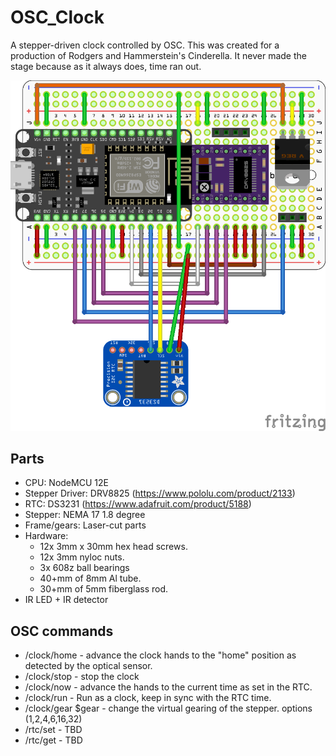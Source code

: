 # OSC_Clock

A stepper-driven clock controlled by OSC. This was created for a production of Rodgers and Hammerstein's Cinderella. It never made the stage because as it always does, time ran out. 

![Fritzing Image](Images/Clock_bb.png)


## Parts
 * CPU: NodeMCU 12E
 * Stepper Driver: DRV8825 (https://www.pololu.com/product/2133)
 * RTC: DS3231 (https://www.adafruit.com/product/5188)
 * Stepper: NEMA 17 1.8 degree
 * Frame/gears: Laser-cut parts
 * Hardware:
   * 12x 3mm x 30mm hex head screws.
   * 12x 3mm nyloc nuts.
   * 3x 608z ball bearings
   * 40+mm of 8mm Al tube. 
   * 30+mm of 5mm fiberglass rod. 
 * IR LED + IR detector

## OSC commands

 * /clock/home - advance the clock hands to the "home" position as detected by the optical sensor. 
 * /clock/stop - stop the clock
 * /clock/now - advance the hands to the current time as set in the RTC. 
 * /clock/run - Run as a clock, keep in sync with the RTC time.
 * /clock/gear $gear - change the virtual gearing of the stepper. options (1,2,4,6,16,32)
 * /rtc/set - TBD
 * /rtc/get - TBD
